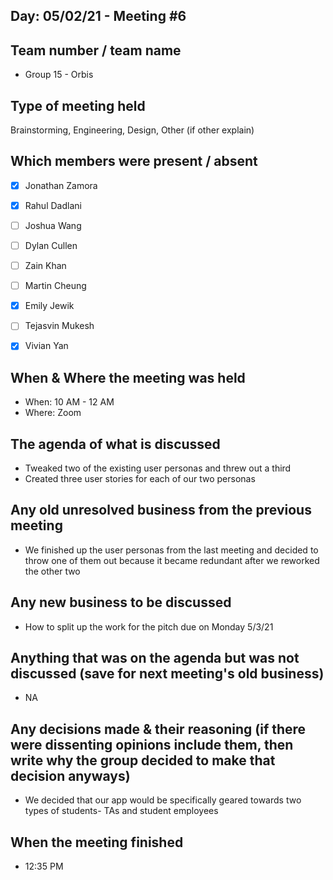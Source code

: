 ## Day: 05/02/21 - Meeting #6

## Team number / team name
- Group 15 - Orbis
## Type of meeting held
Brainstorming, Engineering, Design, Other
(if other explain)
## Which members were present / absent
- [x] Jonathan Zamora

- [x] Rahul Dadlani

- [ ] Joshua Wang

- [ ] Dylan Cullen

- [ ] Zain Khan

- [ ] Martin Cheung

- [x] Emily Jewik

- [ ] Tejasvin Mukesh

- [x] Vivian Yan
## When & Where the meeting was held
- When: 10 AM - 12 AM
- Where: Zoom
## The agenda of what is discussed
- Tweaked two of the existing user personas and threw out a third
- Created three user stories for each of our two personas
## Any old unresolved business from the previous meeting
- We finished up the user personas from the last meeting and decided to throw
one of them out because it became redundant after we reworked the other two
## Any new business to be discussed
- How to split up the work for the pitch due on Monday 5/3/21
## Anything that was on the agenda but was not discussed (save for next meeting's old business)
- NA
## Any decisions made & their reasoning (if there were dissenting opinions include them, then write why the group decided to make that decision anyways)
- We decided that our app would be specifically geared towards two types of
students- TAs and student employees
## When the meeting finished
- 12:35 PM
